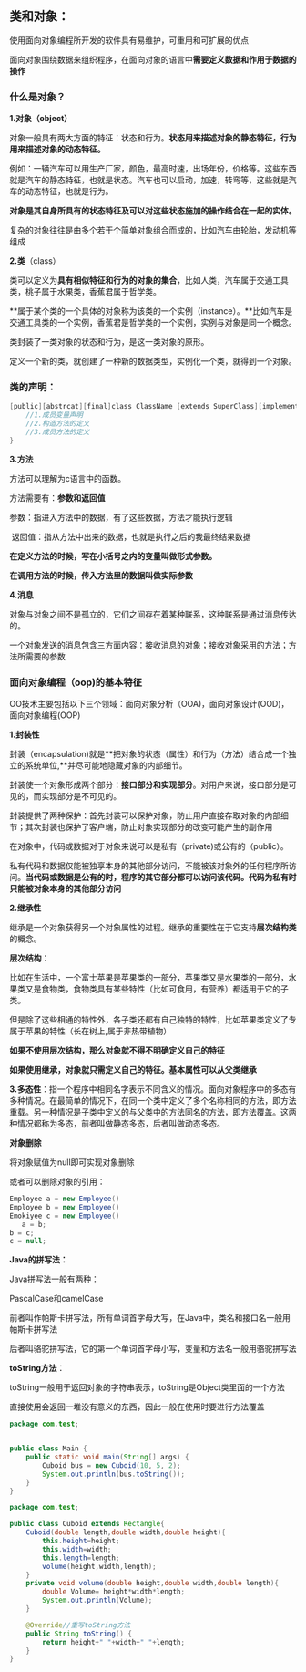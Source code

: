 ## 类和对象：

使用面向对象编程所开发的软件具有易维护，可重用和可扩展的优点

面向对象围绕数据来组织程序，在面向对象的语言中**需要定义数据和作用于数据的操作**

### **什么是对象？**

**1.对象（object）**

对象一般具有两大方面的特征：状态和行为。**状态用来描述对象的静态特征，行为用来描述对象的动态特征。**

例如：一辆汽车可以用生产厂家，颜色，最高时速，出场年份，价格等。这些东西就是汽车的静态特征，也就是状态。汽车也可以启动，加速，转弯等，这些就是汽车的动态特征，也就是行为。

**对象是其自身所具有的状态特征及可以对这些状态施加的操作结合在一起的实体。**

复杂的对象往往是由多个若干个简单对象组合而成的，比如汽车由轮胎，发动机等组成

**2.类**（class）

类可以定义为**具有相似特征和行为的对象的集合**，比如人类，汽车属于交通工具类，桃子属于水果类，香蕉君属于哲学类。

**属于某个类的一个具体的对象称为该类的一个实例（instance）。**比如汽车是交通工具类的一个实例，香蕉君是哲学类的一个实例，实例与对象是同一个概念。

类封装了一类对象的状态和行为，是这一类对象的原形。

定义一个新的类，就创建了一种新的数据类型，实例化一个类，就得到一个对象。

### 类的声明：

```c
[public][abstrcat][final]class ClassName [extends SuperClass][implements InterfaceNameList]{
    //1.成员变量声明
    //2.构造方法的定义
    //3.成员方法的定义
}
```



**3.方法**

方法可以理解为c语言中的函数。

方法需要有：**参数和返回值**

参数：指进入方法中的数据，有了这些数据，方法才能执行逻辑

​			返回值：指从方法中出来的数据，也就是执行之后的我最终结果数据

**在定义方法的时候，写在小括号之内的变量叫做形式参数。**

**在调用方法的时候，传入方法里的数据叫做实际参数**

**4.消息**

对象与对象之间不是孤立的，它们之间存在着某种联系，这种联系是通过消息传达的。

一个对象发送的消息包含三方面内容：接收消息的对象；接收对象采用的方法；方法所需要的参数

### 面向对象编程（oop)的基本特征

OO技术主要包括以下三个领域：面向对象分析（OOA)，面向对象设计(OOD)，面向对象编程(OOP)

**1.封装性**

封装（encapsulation)就是**把对象的状态（属性）和行为（方法）结合成一个独立的系统单位,**并尽可能地隐藏对象的内部细节。

封装使一个对象形成两个部分：**接口部分和实现部分**。对用户来说，接口部分是可见的，而实现部分是不可见的。

封装提供了两种保护：首先封装可以保护对象，防止用户直接存取对象的内部细节；其次封装也保护了客户端，防止对象实现部分的改变可能产生的副作用

在对象中，代码或数据对于对象来说可以是私有（private)或公有的（public）。

私有代码和数据仅能被独享本身的其他部分访问，不能被该对象外的任何程序所访问。**当代码或数据是公有的时，程序的其它部分都可以访问该代码。代码为私有时只能被对象本身的其他部分访问**

**2.继承性**

继承是一个对象获得另一个对象属性的过程。继承的重要性在于它支持**层次结构类**的概念。

**层次结构**：

比如在生活中，一个富士苹果是苹果类的一部分，苹果类又是水果类的一部分，水果类又是食物类，食物类具有某些特性（比如可食用，有营养）都适用于它的子类。

但是除了这些相通的特性外，各子类还都有自己独特的特性，比如苹果类定义了专属于苹果的特性（长在树上,属于非热带植物）

**如果不使用层次结构，那么对象就不得不明确定义自己的特征**

**如果使用继承，对象就只需定义自己的特征。基本属性可以从父类继承**



**3.多态性**：指一个程序中相同名字表示不同含义的情况。面向对象程序中的多态有多种情况。在最简单的情况下，在同一个类中定义了多个名称相同的方法，即方法重载。另一种情况是子类中定义的与父类中的方法同名的方法，即方法覆盖。这两种情况都称为多态，前者叫做静态多态，后者叫做动态多态。

**对象删除**

将对象赋值为null即可实现对象删除

或者可以删除对象的引用：

```java
Employee a = new Employee()
Employee b = new Employee()
Emokiyee c = new Employee()
   a = b;
b = c;
c = null;
```





**Java的拼写法：**

Java拼写法一般有两种：

PascalCase和camelCase

前者叫作帕斯卡拼写法，所有单词首字母大写，在Java中，类名和接口名一般用帕斯卡拼写法

后者叫骆驼拼写法，它的第一个单词首字母小写，变量和方法名一般用骆驼拼写法





**toString方法**：

toString一般用于返回对象的字符串表示，toString是Object类里面的一个方法

直接使用会返回一堆没有意义的东西，因此一般在使用时要进行方法覆盖

```java
package com.test;


public class Main {
    public static void main(String[] args) {
        Cuboid bus = new Cuboid(10, 5, 2);
        System.out.println(bus.toString());
    }
}

package com.test;

public class Cuboid extends Rectangle{
    Cuboid(double length,double width,double height){
        this.height=height;
        this.width=width;
        this.length=length;
        volume(height,width,length);
    }
    private void volume(double height,double width,double length){
        double Volume= height*width*length;
        System.out.println(Volume);
    }

    @Override//重写toString方法
    public String toString() {
        return height+" "+width+" "+length;
    }
}

```

 